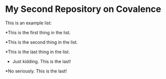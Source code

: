 # My Second Repository on Covalence

This is an example list:

*This is the first thing in the list.

*This is the second thing in the list.

*This is the last thing in the list.

* Just kidding.  This is the last!

*No seriously.  This is the last!